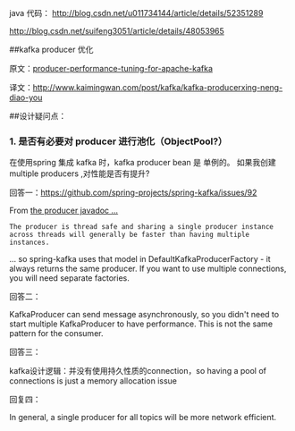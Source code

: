 java 代码：
http://blog.csdn.net/u011734144/article/details/52351289

http://blog.csdn.net/suifeng3051/article/details/48053965


##kafka producer 优化

原文：[producer-performance-tuning-for-apache-kafka](http://www.slideshare.net/JiangjieQin/producer-performance-tuning-for-apache-kafka-63147600?qid=84026ff8-243f-49a7-a4d0-69976cf317b7&v=&b=&from_search=9)

译文：http://www.kaimingwan.com/post/kafka/kafka-producerxing-neng-diao-you

##设计疑问点：

### 1. 是否有必要对 producer 进行池化（ObjectPool?）

在使用spring 集成 kafka 时，kafka producer bean 是 单例的。 如果我创建 multiple producers ,对性能是否有提升?

回答一：https://github.com/spring-projects/spring-kafka/issues/92

From [the producer javadoc ...](https://kafka.apache.org/090/javadoc/index.html?org/apache/kafka/clients/producer/KafkaProducer.html)

`The producer is thread safe and sharing a single producer instance across threads will generally be faster than having multiple instances.`

... so spring-kafka uses that model in DefaultKafkaProducerFactory - it always returns the same producer. If you want to use multiple connections, you will need separate factories.

回答二：

KafkaProducer can send message asynchronously, so you didn't need to start multiple KafkaProducer to have performance.
This is not the same pattern for the consumer.

回答三：

kafka设计逻辑：并没有使用持久性质的connection，so having a pool of connections is just a memory allocation issue

回复四：

In general, a single producer for all topics will be more network efficient.

